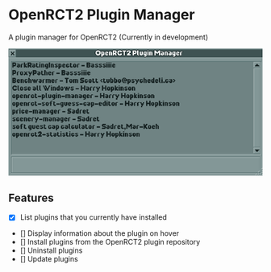 # OpenRCT2 Plugin Manager

A plugin manager for OpenRCT2 (Currently in development)

![screenshot](images/plugin-manager.png)

## Features

- [x] List plugins that you currently have installed
- [] Display information about the plugin on hover
- [] Install plugins from the OpenRCT2 plugin repository
- [] Uninstall plugins
- [] Update plugins
